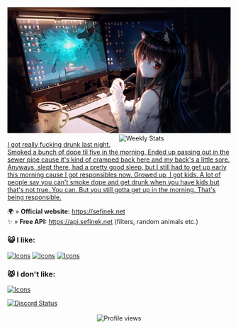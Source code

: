 <img src="images/4355954.jpg" alt="Anime Programming Wallpaper">

<a href="https://wakatime.com/@Sefinek" target="_blank">
	<img width="50%" align="right" src="https://github-readme-stats.vercel.app/api/wakatime?username=Sefinek&border_radius=13px&theme=dark&bg_color=202225&border_color=1f1f1f&icon_color=58a6ff&show_icons=true&custom_title=Weekly%20Stats" alt="Weekly Stats">
</a>

[I got really fucking drunk last night. Smoked a bunch of dope til five in the morning. Ended up passing out in the sewer pipe cause it's kind of cramped back here and my back's a little sore. Anyways, slept there, had a pretty good sleep, but I still had to get up early this morning cause I got responsibles now. Growed up, I got kids. A lot of people say you can't smoke dope and get drunk when you have kids but that's not true. You can. But you still gotta get up in the morning. That's being responsible.](https://www.youtube.com/watch?v=uQa1YyNOc_o)

🌍 » **Official website:** https://sefinek.net  
✨ » **Free API:** https://api.sefinek.net (filters, random animals etc.)  

### 😺 I like:
[![Icons](https://skills.thijs.gg/icons?i=html,css,js,nodejs,express,cs)](https://skills.thijs.gg)
[![Icons](https://skills.thijs.gg/icons?i=discord,idea,raspberrypi,cloudflare,mongo,linux)](https://skills.thijs.gg)
[![Icons](https://skills.thijs.gg/icons?i=github,nginx)](https://skills.thijs.gg)

### 😾 I don't like:
[![Icons](https://skills.thijs.gg/icons?i=php,mysql,python,cpp,visualstudio,wordpress)](https://skills.thijs.gg)

<a href="https://sefinek.net" target="_blank">
    <img src="https://lanyard.cnrad.dev/api/614087461227986965?bg=202225&borderRadius=13px" width="47%" alt="Discord Status">
</a>
<br><br>

<div align="center">
    <img src="https://komarev.com/ghpvc/?username=sefinek24&style=for-the-badge" alt="Profile views">
</div>